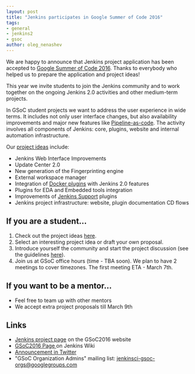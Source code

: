 ```yaml
---
layout: post
title: "Jenkins participates in Google Summer of Code 2016"
tags:
- general
- jenkins2
- gsoc
author: oleg_nenashev
---
```


We are happy to announce that Jenkins project application has been accepted to [Google Summer of Code 2016](https://developers.google.com/open-source/gsoc/timeline). 
Thanks to everybody who helped us to prepare the application and project ideas!

This year we invite students to join the Jenkins community and to work together on the ongoing Jenkins 2.0 activities and other medium-term projects.

In GSoC student projects we want to address the user experience in wide terms. 
It includes not only user interface changes, but also availability improvements and major new features like [Pipeline-as-code](https://wiki.jenkins-ci.org/display/JENKINS/2.0+Pipeline+as+Code). 
The activity involves all components of Jenkins: core, plugins, website and internal automation infrastructure.

Our [project ideas](https://wiki.jenkins-ci.org/display/JENKINS/Google+Summer+Of+Code+2016) include:

* Jenkins Web Interface Improvements 
* Update Center 2.0
* New generation of the Fingerprinting engine
* External workspace manager
* Integration of [Docker plugins](http://jenkins-ci.org/solutions/docker/) with Jenkins 2.0 features
* Plugins for EDA and Embedded tools integration
* Improvements of [Jenkins Support](https://wiki.jenkins-ci.org/display/JENKINS/Support+Core+Plugin) plugins 
* Jenkins project infrastructure: website,  plugin documentation CD flows

## If you are a student...

1. Check out the project ideas [here](https://wiki.jenkins-ci.org/display/JENKINS/Google+Summer+Of+Code+2016).
2. Select an interesting project idea or draft your own proposal.
3. Introduce yourself the community and start the project discussion (see the guidelines [here](https://summerofcode.withgoogle.com/organizations/5668199471251456/)).
4. Join us at GSoC office hours (time - TBA soon). We plan to have 2 meetings to cover timezones. The first meeting ETA - March 7th.

## If you want to be a mentor...

* Feel free to team up with other mentors
* We accept extra project proposals till March 9th

## Links

* [Jenkins project page](https://summerofcode.withgoogle.com/organizations/5668199471251456/) on the GSoC2016 website
* [GSoC2016 Page ](https://wiki.jenkins-ci.org/display/JENKINS/Google+Summer+Of+Code+2016) on Jenkins Wiki
* [Announcement in Twitter](https://twitter.com/jenkinsci/status/704384831124209664)
* "GSoC Organization Admins" mailing list: [jenkinsci-gsoc-orgs@googlegroups.com](mailto:jenkinsci-gsoc-orgs@googlegroups.com)
